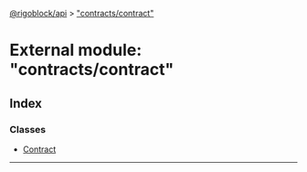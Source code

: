 [@rigoblock/api](../README.md) > ["contracts/contract"](../modules/_contracts_contract_.md)

# External module: "contracts/contract"

## Index

### Classes

* [Contract](../classes/_contracts_contract_.contract.md)

---


